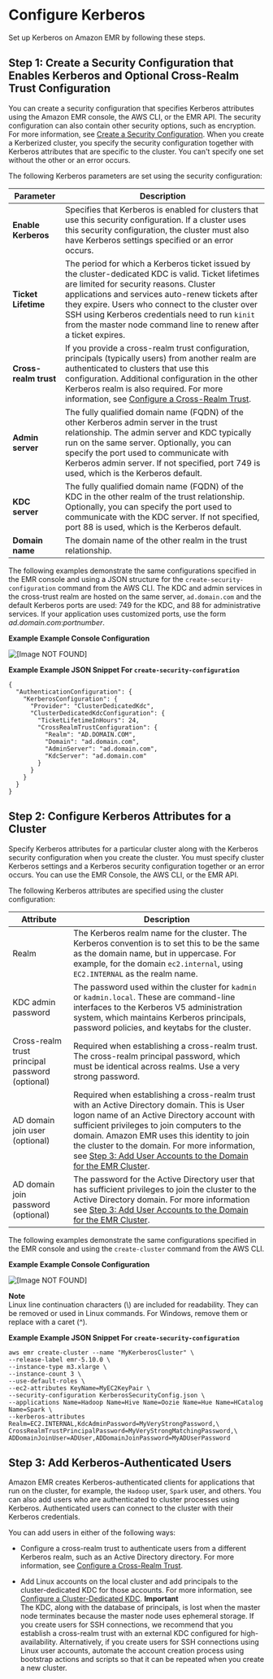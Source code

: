# Configure Kerberos<a name="emr-kerberos-configure"></a>

Set up Kerberos on Amazon EMR by following these steps\.

## Step 1: Create a Security Configuration that Enables Kerberos and Optional Cross\-Realm Trust Configuration<a name="emr-kerberos-security-configuration"></a>

You can create a security configuration that specifies Kerberos attributes using the Amazon EMR console, the AWS CLI, or the EMR API\. The security configuration can also contain other security options, such as encryption\. For more information, see [Create a Security Configuration](emr-create-security-configuration.md)\. When you create a Kerberized cluster, you specify the security configuration together with Kerberos attributes that are specific to the cluster\. You can't specify one set without the other or an error occurs\.

The following Kerberos parameters are set using the security configuration:


| Parameter | Description | 
| --- | --- | 
|  **Enable Kerberos**  | Specifies that Kerberos is enabled for clusters that use this security configuration\. If a cluster uses this security configuration, the cluster must also have Kerberos settings specified or an error occurs\. | 
|   **Ticket Lifetime**  |  The period for which a Kerberos ticket issued by the cluster\-dedicated KDC is valid\. Ticket lifetimes are limited for security reasons\. Cluster applications and services auto\-renew tickets after they expire\. Users who connect to the cluster over SSH using Kerberos credentials need to run `kinit` from the master node command line to renew after a ticket expires\.  | 
|  **Cross\-realm trust**  |  If you provide a cross\-realm trust configuration, principals \(typically users\) from another realm are authenticated to clusters that use this configuration\. Additional configuration in the other Kerberos realm is also required\. For more information, see [Configure a Cross\-Realm Trust](emr-kerberos-cross-realm.md)\.  | 
|   **Admin server**  |  The fully qualified domain name \(FQDN\) of the other Kerberos admin server in the trust relationship\. The admin server and KDC typically run on the same server\. Optionally, you can specify the port used to communicate with Kerberos admin server\. If not specified, port 749 is used, which is the Kerberos default\.   | 
|   **KDC server**  |  The fully qualified domain name \(FQDN\) of the KDC in the other realm of the trust relationship\. Optionally, you can specify the port used to communicate with the KDC server\. If not specified, port 88 is used, which is the Kerberos default\.  | 
|   **Domain name**  |  The domain name of the other realm in the trust relationship\.  | 

The following examples demonstrate the same configurations specified in the EMR console and using a JSON structure for the `create-security-configuration` command from the AWS CLI\. The KDC and admin services in the cross\-trust realm are hosted on the same server, `ad.domain.com` and the default Kerberos ports are used: 749 for the KDC, and 88 for administrative services\. If your application uses customized ports, use the form *ad\.domain\.com*:*portnumber*\.

**Example Example Console Configuration**  

![\[Image NOT FOUND\]](http://docs.aws.amazon.com/emr/latest/ManagementGuide/images/kerb-sec-cfg.png)

**Example Example JSON Snippet For `create-security-configuration`**  

```
{
  "AuthenticationConfiguration": {
    "KerberosConfiguration": {
      "Provider": "ClusterDedicatedKdc",
      "ClusterDedicatedKdcConfiguration": {
        "TicketLifetimeInHours": 24,
        "CrossRealmTrustConfiguration": {
          "Realm": "AD.DOMAIN.COM",
          "Domain": "ad.domain.com",
          "AdminServer": "ad.domain.com",
          "KdcServer": "ad.domain.com"
        }
      }
    }
  }
}
```

## Step 2: Configure Kerberos Attributes for a Cluster<a name="emr-kerberos-configuration-cluster-configuration"></a>

Specify Kerberos attributes for a particular cluster along with the Kerberos security configuration when you create the cluster\. You must specify cluster Kerberos settings and a Kerberos security configuration together or an error occurs\. You can use the EMR Console, the AWS CLI, or the EMR API\. 

The following Kerberos attributes are specified using the cluster configuration:


| Attribute | Description | 
| --- | --- | 
|  Realm  |  The Kerberos realm name for the cluster\. The Kerberos convention is to set this to be the same as the domain name, but in uppercase\. For example, for the domain `ec2.internal`, using `EC2.INTERNAL` as the realm name\.  | 
|  KDC admin password  |  The password used within the cluster for `kadmin` or `kadmin.local`\. These are command\-line interfaces to the Kerberos V5 administration system, which maintains Kerberos principals, password policies, and keytabs for the cluster\.   | 
|  Cross\-realm trust principal password \(optional\)  |  Required when establishing a cross\-realm trust\. The cross\-realm principal password, which must be identical across realms\. Use a very strong password\.  | 
|  AD domain join user \(optional\)  |  Required when establishing a cross\-realm trust with an Active Directory domain\. This is User logon name of an Active Directory account with sufficient privileges to join computers to the domain\. Amazon EMR uses this identity to join the cluster to the domain\. For more information, see [Step 3: Add User Accounts to the Domain for the EMR Cluster](emr-kerberos-cross-realm.md#emr-kerberos-ad-users)\.  | 
|  AD domain join password \(optional\)  |  The password for the Active Directory user that has sufficient privileges to join the cluster to the Active Directory domain\. For more information see [Step 3: Add User Accounts to the Domain for the EMR Cluster](emr-kerberos-cross-realm.md#emr-kerberos-ad-users)\.  | 

The following examples demonstrate the same configurations specified in the EMR console and using the `create-cluster` command from the AWS CLI\. 

**Example Example Console Configuration**  

![\[Image NOT FOUND\]](http://docs.aws.amazon.com/emr/latest/ManagementGuide/images/kerb-clstr-cfg.png)

**Note**  
Linux line continuation characters \(\\\) are included for readability\. They can be removed or used in Linux commands\. For Windows, remove them or replace with a caret \(^\)\.

**Example Example JSON Snippet For `create-security-configuration`**  

```
aws emr create-cluster --name "MyKerberosCluster" \
--release-label emr-5.10.0 \
--instance-type m3.xlarge \
--instance-count 3 \
--use-default-roles \
--ec2-attributes KeyName=MyEC2KeyPair \
--security-configuration KerberosSecurityConfig.json \
--applications Name=Hadoop Name=Hive Name=Oozie Name=Hue Name=HCatalog Name=Spark \
--kerberos-attributes Realm=EC2.INTERNAL,KdcAdminPassword=MyVeryStrongPassword,\
CrossRealmTrustPrincipalPassword=MyVeryStrongMatchingPassword,\
ADDomainJoinUser=ADUser,ADDomainJoinPassword=MyADUserPassword
```

## Step 3: Add Kerberos\-Authenticated Users<a name="emr-kerberos-configuration-users"></a>

Amazon EMR creates Kerberos\-authenticated clients for applications that run on the cluster, for example, the `Hadoop` user, `Spark` user, and others\. You can also add users who are authenticated to cluster processes using Kerberos\. Authenticated users can connect to the cluster with their Kerberos credentials\.

You can add users in either of the following ways:

+ Configure a cross\-realm trust to authenticate users from a different Kerberos realm, such as an Active Directory directory\. For more information, see [Configure a Cross\-Realm Trust](emr-kerberos-cross-realm.md)\.

+ Add Linux accounts on the local cluster and add principals to the cluster\-dedicated KDC for those accounts\. For more information, see [Configure a Cluster\-Dedicated KDC](emr-kerberos-cluster-kdc.md)\.
**Important**  
The KDC, along with the database of principals, is lost when the master node terminates because the master node uses ephemeral storage\. If you create users for SSH connections, we recommend that you establish a cross\-realm trust with an external KDC configured for high\-availability\. Alternatively, if you create users for SSH connections using Linux user accounts, automate the account creation process using bootstrap actions and scripts so that it can be repeated when you create a new cluster\.
